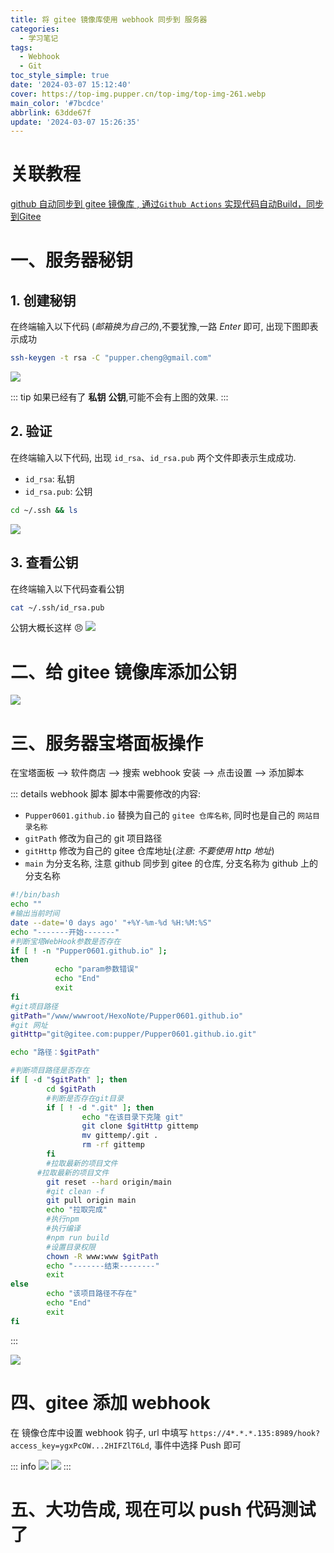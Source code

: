 ```yaml
---
title: 将 gitee 镜像库使用 webhook 同步到 服务器
categories:
  - 学习笔记
tags:
  - Webhook
  - Git
toc_style_simple: true
date: '2024-03-07 15:12:40'
cover: https://top-img.pupper.cn/top-img/top-img-261.webp
main_color: '#7bcdce'
abbrlink: 63dde67f
update: '2024-03-07 15:26:35'
---
```


# 关联教程
[github 自动同步到 gitee 镜像库 , 通过`Github Actions` 实现代码自动Build，同步到Gitee](https://pupper.cn/posts/e6c82bb0.html)

# 一、服务器秘钥

## 1. 创建秘钥

在终端输入以下代码 (*邮箱换为自己的*),不要犹豫,一路 *Enter* 即可, 出现下图即表示成功

```bash
ssh-keygen -t rsa -C "pupper.cheng@gmail.com"
```
![](https://img.pupper.cn/img/1709712535.png)

::: tip
如果已经有了 **私钥** **公钥**,可能不会有上图的效果.
:::

## 2. 验证

在终端输入以下代码, 出现 `id_rsa`、`id_rsa.pub` 两个文件即表示生成成功.

- `id_rsa`: 私钥
- `id_rsa.pub`: 公钥

```bash
cd ~/.ssh && ls
```
![](https://img.pupper.cn/img/1709793487.png)

## 3. 查看公钥

在终端输入以下代码查看公钥
```bash
cat ~/.ssh/id_rsa.pub
```
公钥大概长这样 :angry:
![](https://img.pupper.cn/img/1709793590.png)

# 二、给 gitee 镜像库添加公钥

![](https://img.pupper.cn/img/1709793726.png)

# 三、服务器宝塔面板操作



在宝塔面板 --> 软件商店 --> 搜索 webhook 安装 --> 点击设置 --> 添加脚本

::: details webhook 脚本
脚本中需要修改的内容:
- `Pupper0601.github.io` 替换为自己的 `gitee 仓库名称`, 同时也是自己的 `网站目录名称`
- `gitPath` 修改为自己的 git 项目路径
- `gitHttp` 修改为自己的 gitee 仓库地址(_注意: 不要使用 http 地址_)
- `main` 为分支名称, 注意 github 同步到 gitee 的仓库, 分支名称为 github 上的分支名称

```bash 
#!/bin/bash
echo ""
#输出当前时间
date --date='0 days ago' "+%Y-%m-%d %H:%M:%S"
echo "-------开始-------"
#判断宝塔WebHook参数是否存在
if [ ! -n "Pupper0601.github.io" ];
then
          echo "param参数错误"
          echo "End"
          exit
fi
#git项目路径
gitPath="/www/wwwroot/HexoNote/Pupper0601.github.io"
#git 网址
gitHttp="git@gitee.com:pupper/Pupper0601.github.io.git"

echo "路径：$gitPath"

#判断项目路径是否存在
if [ -d "$gitPath" ]; then
        cd $gitPath
        #判断是否存在git目录
        if [ ! -d ".git" ]; then
                echo "在该目录下克隆 git"
                git clone $gitHttp gittemp
                mv gittemp/.git .
                rm -rf gittemp
        fi
        #拉取最新的项目文件
      #拉取最新的项目文件
        git reset --hard origin/main
        #git clean -f
        git pull origin main
        echo "拉取完成"
        #执行npm
        #执行编译
        #npm run build
        #设置目录权限
        chown -R www:www $gitPath
        echo "-------结束--------"
        exit
else
        echo "该项目路径不存在"
        echo "End"
        exit
fi
```
:::

![](https://img.pupper.cn/img/1709793938.png)

# 四、gitee 添加 webhook 

在 镜像仓库中设置 webhook 钩子, url 中填写 `https://4*.*.*.135:8989/hook?access_key=ygxPcOW...2HIFZlT6Ld`,
事件中选择 Push 即可

::: info
![](https://img.pupper.cn/img/1709794555.png)
![](https://img.pupper.cn/img/1709795197.png)
:::

# 五、大功告成, 现在可以 push 代码测试了
